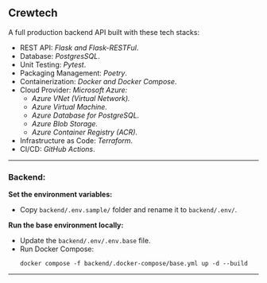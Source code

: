 ## Crewtech
A full production backend API built with these tech stacks:

- REST API: _Flask and Flask-RESTFul_.
- Database: _PostgresSQL_.
- Unit Testing: _Pytest_.
- Packaging Management: _Poetry_.
- Containerization: _Docker and Docker Compose_.
- Cloud Provider: _Microsoft Azure:_
  - _Azure VNet (Virtual Network)._
  - _Azure Virtual Machine._
  - _Azure Database for PostgreSQL._
  - _Azure Blob Storage._
  - _Azure Container Registry (ACR)._
- Infrastructure as Code: _Terraform_.
- CI/CD: _GitHub Actions_.

---

### Backend:

**Set the environment variables:**
- Copy `backend/.env.sample/` folder and rename it to `backend/.env/`.

**Run the base environment locally:**
- Update the `backend/.env/.env.base` file.
- Run Docker Compose:
  ```shell
  docker compose -f backend/.docker-compose/base.yml up -d --build
  ```

---

